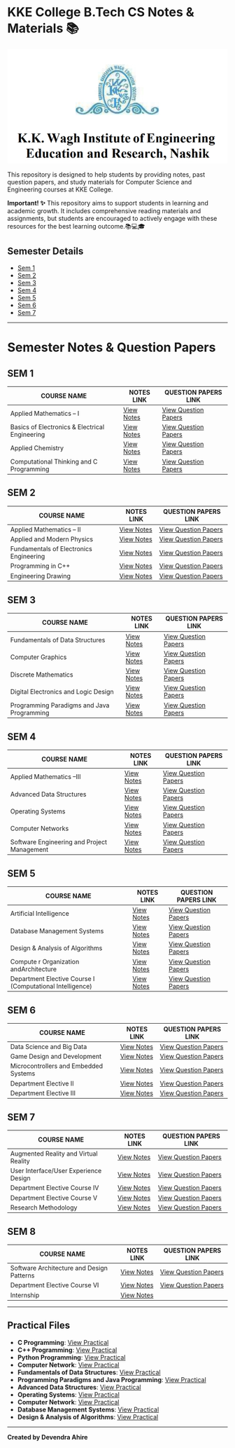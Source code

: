 # KKE College B.Tech CS Notes & Materials 📚

![College Image](https://github.com/Dahire100/CS-Notes/blob/main/kkw.jpeg)

This repository is designed to help students by providing notes, past question papers, and study materials for Computer Science and Engineering courses at KKE College.

**Important! ✨**
This repository aims to support students in learning and academic growth. It includes comprehensive reading materials and assignments, but students are encouraged to actively engage with these resources for the best learning outcome.📚💻🎓

## Semester Details
- [Sem 1](#sem-1)
- [Sem 2](#sem-2)
- [Sem 3](#sem-3)
- [Sem 4](#sem-4)
- [Sem 5](#sem-5)
- [Sem 6](#sem-6)
- [Sem 7](#sem-7)


---

# Semester Notes & Question Papers

## SEM 1
| COURSE NAME                              | NOTES LINK                               | QUESTION PAPERS LINK                      |
|-------------------------------------------|------------------------------------------|-------------------------------------------|
| Applied Mathematics – I          | [View Notes](https://drive.google.com/your-file-link) | [View Question Papers](https://drive.google.com/your-file-link) |
| Basics of Electronics & Electrical Engineering | [View Notes](https://drive.google.com/your-file-link) | [View Question Papers](https://drive.google.com/your-file-link) |
|Applied Chemistry                             | [View Notes](https://drive.google.com/your-file-link) | [View Question Papers](https://drive.google.com/your-file-link) |
|Computational Thinking and C Programming      | [View Notes](https://drive.google.com/your-file-link) | [View Question Papers](https://drive.google.com/your-file-link) |

## SEM 2
| COURSE NAME                              | NOTES LINK                               | QUESTION PAPERS LINK                      |
|-------------------------------------------|------------------------------------------|-------------------------------------------|
| Applied Mathematics – II     | [View Notes](https://drive.google.com/your-file-link) | [View Question Papers](https://drive.google.com/your-file-link) |
| Applied and Modern Physics                  | [View Notes](https://drive.google.com/your-file-link) | [View Question Papers](https://drive.google.com/your-file-link) |
| Fundamentals of Electronics Engineering      | [View Notes](https://drive.google.com/your-file-link) | [View Question Papers](https://drive.google.com/your-file-link) |
| Programming in C++                  | [View Notes](https://drive.google.com/your-file-link) | [View Question Papers](https://drive.google.com/your-file-link) |
| Engineering Drawing                  | [View Notes](https://drive.google.com/your-file-link) | [View Question Papers](https://drive.google.com/your-file-link) |

## SEM 3
| COURSE NAME                              | NOTES LINK                               | QUESTION PAPERS LINK                      |
|-------------------------------------------|------------------------------------------|-------------------------------------------|
| Fundamentals of Data Structures       | [View Notes](https://drive.google.com/your-file-link) | [View Question Papers](https://drive.google.com/your-file-link) |
| Computer Graphics                    | [View Notes](https://drive.google.com/your-file-link) | [View Question Papers](https://drive.google.com/your-file-link) |
| Discrete Mathematics       | [View Notes](https://drive.google.com/your-file-link) | [View Question Papers](https://drive.google.com/your-file-link) |
| Digital Electronics and Logic Design      | [View Notes](https://drive.google.com/your-file-link) | [View Question Papers](https://drive.google.com/your-file-link) |
|Programming Paradigms and Java Programming      | [View Notes](https://drive.google.com/your-file-link) | [View Question Papers](https://drive.google.com/your-file-link) |

## SEM 4
| COURSE NAME                              | NOTES LINK                               | QUESTION PAPERS LINK                      |
|-------------------------------------------|------------------------------------------|-------------------------------------------|
| Applied Mathematics –III             | [View Notes](https://drive.google.com/your-file-link) | [View Question Papers](https://drive.google.com/your-file-link) |
|Advanced Data Structures           | [View Notes](https://drive.google.com/your-file-link) | [View Question Papers](https://drive.google.com/your-file-link) |
| Operating Systems | [View Notes](https://drive.google.com/your-file-link) | [View Question Papers](https://drive.google.com/your-file-link) |
| Computer Networks                 | [View Notes](https://drive.google.com/your-file-link) | [View Question Papers](https://drive.google.com/your-file-link) |
| Software Engineering and Project Management   | [View Notes](https://drive.google.com/your-file-link) | [View Question Papers](https://drive.google.com/your-file-link) |

## SEM 5
| COURSE NAME                              | NOTES LINK                               | QUESTION PAPERS LINK                      |
|-------------------------------------------|------------------------------------------|-------------------------------------------|
| Artificial Intelligence                  | [View Notes](https://drive.google.com/drive/folders/1G1T4dKpDi1xVVMF4WtaZzPd4G1RgLBKE?usp=drive_link) | [View Question Papers](https://drive.google.com/your-file-link) |
| Database Management Systems             | [View Notes](https://drive.google.com/drive/folders/1Fysr6WRqVuTwfRwBFj2huZsdDRd6_hRM?usp=drive_link) | [View Question Papers](https://drive.google.com/your-file-link) |
| Design & Analysis of Algorithms           | [View Notes](https://drive.google.com/drive/folders/1FyaIQ6auXc69FMa-sK9pLipgEL0n74RU?usp=drive_link) | [View Question Papers](https://drive.google.com/your-file-link) |
| Compute r Organization andArchitecture       | [View Notes](https://drive.google.com/drive/folders/1G6LDto1jnLAXwIjgHJHPHlkkLHe8oLv2?usp=drive_link) | [View Question Papers](https://drive.google.com/your-file-link) |
| Department Elective Course I (Computational Intelligence)| [View Notes](https://drive.google.com/drive/folders/1G-Vts8Y-cZ-Gh6fcoa-ZoLp4__53XLeA?usp=drive_link) | [View Question Papers](https://drive.google.com/your-file-link) |


## SEM 6
| COURSE NAME                              | NOTES LINK                               | QUESTION PAPERS LINK                      |
|-------------------------------------------|------------------------------------------|-------------------------------------------|
| Data Science and Big Data                  | [View Notes](https://drive.google.com/your-file-link) | [View Question Papers](https://drive.google.com/your-file-link) |
| Game Design and Development            | [View Notes](https://drive.google.com/your-file-link) | [View Question Papers](https://drive.google.com/your-file-link) |
|Microcontrollers and Embedded Systems        | [View Notes](https://drive.google.com/your-file-link) | [View Question Papers](https://drive.google.com/your-file-link) |
| Department Elective II                        | [View Notes](https://drive.google.com/your-file-link) | [View Question Papers](https://drive.google.com/your-file-link) |
| Department Elective III                 | [View Notes](https://drive.google.com/your-file-link) | [View Question Papers](https://drive.google.com/your-file-link) |

## SEM 7
| COURSE NAME                              | NOTES LINK                               | QUESTION PAPERS LINK                      |
|-------------------------------------------|------------------------------------------|-------------------------------------------|
| Augmented Reality and Virtual Reality    | [View Notes](https://drive.google.com/your-file-link) | [View Question Papers](https://drive.google.com/your-file-link) |
| User Interface/User Experience Design       | [View Notes](https://drive.google.com/your-file-link) | [View Question Papers](https://drive.google.com/your-file-link) |
| Department Elective Course IV           | [View Notes](https://drive.google.com/your-file-link) | [View Question Papers](https://drive.google.com/your-file-link) |
| Department Elective Course V                | [View Notes](https://drive.google.com/your-file-link) | [View Question Papers](https://drive.google.com/your-file-link) |
| Research Methodology    | [View Notes](https://drive.google.com/your-file-link) | [View Question Papers](https://drive.google.com/your-file-link) |

## SEM 8
| COURSE NAME                              | NOTES LINK                               | QUESTION PAPERS LINK                      |
|-------------------------------------------|------------------------------------------|-------------------------------------------|
| Software Architecture and Design Patterns    | [View Notes](https://drive.google.com/your-file-link) | [View Question Papers](https://drive.google.com/your-file-link) |
|Department Elective Course VI                    | [View Notes](https://drive.google.com/your-file-link) | [View Question Papers](https://drive.google.com/your-file-link) |
| Internship                          | [View Notes](https://drive.google.com/your-file-link) | |


---


## Practical Files

- **C Programming**: [View Practical](https://drive.google.com/drive/folders/1Xg2831ZVZTt9YBmSOUao8jwGgeJ9jwue?usp=sharing)
- **C++ Programming**: [View Practical](https://drive.google.com/drive/folders/14jlFmRZLyiHywa6--PhE8Jf5WIoXC53K?usp=sharing)
- **Python Programming**: [View Practical](https://drive.google.com/drive/folders/12QhlUvB0Y7J4MfuVhQJ8zJLF45Q8KTvV?usp=drive_link)
- **Computer Network**: [View Practical](https://drive.google.com/drive/folders/17DZROFJoJlc1ROqHZWocOsYti9fEMh2w?usp=drive_link)
- **Fundamentals of Data Structures**: [View Practical](https://drive.google.com/drive/folders/1pphI1BmzTTK44dSl3ZpJRQCZny0UymGL?usp=drive_link)
- **Programming Paradigms and Java Programming**: [View Practical](https://drive.google.com/drive/folders/1y8iQWM7WKg0-TQsaGiy1KxBWFofgbXq6?usp=drive_link)
- **Advanced Data Structures**: [View Practical](https://drive.google.com/drive/folders/1aKy5jl0MSNXkZ2v9z98yqEg6ueGzzMRB?usp=drive_link)
- **Operating Systems**: [View Practical](https://drive.google.com/drive/folders/1ROIySnao1KnFTfugKuJtllDpvc8da5aD?usp=drive_link)
- **Computer Network**: [View Practical](https://drive.google.com/drive/folders/1f60sVYWAEA2dWHxBlh40wi2wj_4_rppQ?usp=drive_link)
- **Database Management Systems**: [View Practical](https://drive.google.com/drive/folders/1_KLAinvp9FR_5yjVR0kvMllaEo-iAvBD?usp=drive_link)
- **Design & Analysis of Algorithms**: [View Practical](https://drive.google.com/drive/folders/1_JFoi9KcdfBMNQOstBq0WLLpYrAfu5bH?usp=drive_link)
  
---
**Created by Devendra Ahire**
